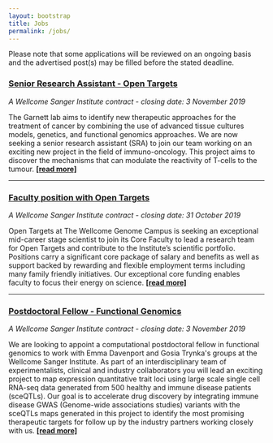 ```yaml
---
layout: bootstrap
title: Jobs
permalink: /jobs/
---
```

Please note that some applications will be reviewed on an ongoing basis and the advertised post(s) may be filled before the stated deadline. 

### [Senior Research Assistant - Open Targets](https://jobs.sanger.ac.uk/vacancy/senior-research-assistant-open-targets-400799.html)

*A Wellcome Sanger Institute contract - closing date: 3 November 2019*

The Garnett lab aims to identify new therapeutic approaches for the treatment of cancer by combining the use of advanced tissue cultures models, genetics, and functional genomics approaches. We are now seeking a senior research assistant (SRA) to join our team working on an exciting new project in the field of immuno-oncology. This project aims to discover the mechanisms that can modulate the reactivity of T-cells to the tumour. __[[read more]](https://jobs.sanger.ac.uk/vacancy/senior-research-assistant-open-targets-400799.html)__

***

### [Faculty position with Open Targets](https://jobs.sanger.ac.uk/vacancy/faculty-position-with-open-targets-401676.html)

*A Wellcome Sanger Institute contract - closing date: 31 October 2019*

Open Targets at The Wellcome Genome Campus is seeking an exceptional mid-career stage scientist to join its Core Faculty to lead a research team for Open Targets and contribute to the Institute’s scientific portfolio. Positions carry a significant core package of salary and benefits as well as support backed by rewarding and flexible employment terms including many family friendly initiatives. Our exceptional core funding enables faculty to focus their energy on science. __[[read more]](https://jobs.sanger.ac.uk/vacancy/faculty-position-with-open-targets-401676.html)__

***

### [Postdoctoral Fellow - Functional Genomics](https://jobs.sanger.ac.uk/vacancy/postdoctoral-fellow-functional-genomics-400441.html)
*A Wellcome Sanger Institute contract - closing date: 3 November 2019*

We are looking to appoint a computational postdoctoral fellow in functional genomics to work with Emma Davenport and Gosia Trynka's groups at the Wellcome Sanger Institute. As part of an interdisciplinary team of experimentalists, clinical and industry collaborators you will lead an exciting project to map expression quantitative trait loci using large scale single cell RNA-seq data generated from 500 healthy and immune disease patients (sceQTLs).  Our goal is to accelerate drug discovery by integrating immune disease GWAS (Genome-wide associations studies) variants with the sceQTLs maps generated in this project to identify the most promising therapeutic targets for follow up by the industry partners working closely with us. __[[read more]](https://jobs.sanger.ac.uk/vacancy/postdoctoral-fellow-functional-genomics-400441.html)__
